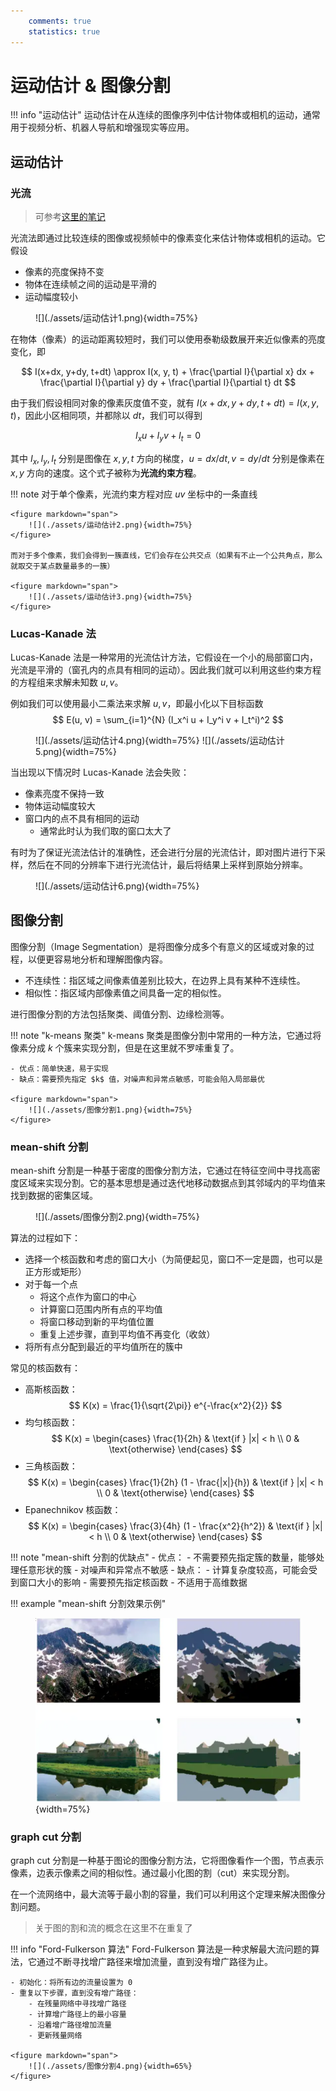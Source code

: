 ```yaml
---
    comments: true
    statistics: true
---
```


# 运动估计 & 图像分割

!!! info "运动估计"
    运动估计在从连续的图像序列中估计物体或相机的运动，通常用于视频分析、机器人导航和增强现实等应用。

## 运动估计

### 光流

> 可参考[这里的笔记](../selfstudy/EECS498/lec20.md#optical-flow)

光流法即通过比较连续的图像或视频帧中的像素变化来估计物体或相机的运动。它假设

- 像素的亮度保持不变
- 物体在连续帧之间的运动是平滑的
- 运动幅度较小

<figure markdown="span">
    ![](./assets/运动估计1.png){width=75%}
</figure>

在物体（像素）的运动距离较短时，我们可以使用泰勒级数展开来近似像素的亮度变化，即

$$ I(x+dx, y+dy, t+dt) \approx I(x, y, t) + \frac{\partial I}{\partial x} dx + \frac{\partial I}{\partial y} dy + \frac{\partial I}{\partial t} dt $$

由于我们假设相同对象的像素灰度值不变，就有 $I(x+dx, y+dy, t+dt) = I(x, y, t)$，因此小区相同项，并都除以 $dt$，我们可以得到

$$ I_x u + I_y v + I_t = 0 $$

其中 $I_x, I_y, I_t$ 分别是图像在 $x, y, t$ 方向的梯度，$u = dx/dt, v = dy/dt$ 分别是像素在 $x, y$ 方向的速度。这个式子被称为**光流约束方程**。

!!! note 
    对于单个像素，光流约束方程对应 $uv$ 坐标中的一条直线

    <figure markdown="span">
        ![](./assets/运动估计2.png){width=75%}
    </figure>

    而对于多个像素，我们会得到一簇直线，它们会存在公共交点（如果有不止一个公共角点，那么就取交于某点数量最多的一簇）

    <figure markdown="span">
        ![](./assets/运动估计3.png){width=75%}
    </figure>

### Lucas-Kanade 法

Lucas-Kanade 法是一种常用的光流估计方法，它假设在一个小的局部窗口内，光流是平滑的（窗孔内的点具有相同的运动）。因此我们就可以利用这些约束方程的方程组来求解未知数 $u, v$。

例如我们可以使用最小二乘法来求解 $u, v$，即最小化以下目标函数
$$ E(u, v) = \sum_{i=1}^{N} (I_x^i u + I_y^i v + I_t^i)^2 $$

<figure markdown="span">
    ![](./assets/运动估计4.png){width=75%}
    ![](./assets/运动估计5.png){width=75%}
</figure>

当出现以下情况时 Lucas-Kanade 法会失败：

- 像素亮度不保持一致
- 物体运动幅度较大
- 窗口内的点不具有相同的运动
    - 通常此时认为我们取的窗口太大了

有时为了保证光流法估计的准确性，还会进行分层的光流估计，即对图片进行下采样，然后在不同的分辨率下进行光流估计，最后将结果上采样到原始分辨率。

<figure markdown="span">
    ![](./assets/运动估计6.png){width=75%}
</figure>

## 图像分割

图像分割（Image Segmentation）是将图像分成多个有意义的区域或对象的过程，以便更容易地分析和理解图像内容。

- 不连续性：指区域之间像素值差别比较大，在边界上具有某种不连续性。
- 相似性：指区域内部像素值之间具备一定的相似性。

进行图像分割的方法包括聚类、阈值分割、边缘检测等。

!!! note "k-means 聚类"
    k-means 聚类是图像分割中常用的一种方法，它通过将像素分成 $k$ 个簇来实现分割，但是在这里就不罗嗦重复了。

    - 优点：简单快速，易于实现
    - 缺点：需要预先指定 $k$ 值，对噪声和异常点敏感，可能会陷入局部最优

    <figure markdown="span">
        ![](./assets/图像分割1.png){width=75%}
    </figure>

### mean-shift 分割

mean-shift 分割是一种基于密度的图像分割方法，它通过在特征空间中寻找高密度区域来实现分割。它的基本思想是通过迭代地移动数据点到其邻域内的平均值来找到数据的密集区域。

<figure markdown="span">
    ![](./assets/图像分割2.png){width=75%}
</figure>

算法的过程如下：

- 选择一个核函数和考虑的窗口大小（为简便起见，窗口不一定是圆，也可以是正方形或矩形）
- 对于每一个点
    - 将这个点作为窗口的中心
    - 计算窗口范围内所有点的平均值
    - 将窗口移动到新的平均值位置
    - 重复上述步骤，直到平均值不再变化（收敛）
- 将所有点分配到最近的平均值所在的簇中

常见的核函数有：

- 高斯核函数：
    $$ K(x) = \frac{1}{\sqrt{2\pi}} e^{-\frac{x^2}{2}} $$
- 均匀核函数：
    $$ K(x) = \begin{cases} 
    \frac{1}{2h} & \text{if } |x| < h \\
    0 & \text{otherwise}
    \end{cases} $$
- 三角核函数：
    $$ K(x) = \begin{cases} 
    \frac{1}{2h} (1 - \frac{|x|}{h}) & \text{if } |x| < h \\
    0 & \text{otherwise}
    \end{cases} $$
- Epanechnikov 核函数：
    $$ K(x) = \begin{cases} 
    \frac{3}{4h} (1 - \frac{x^2}{h^2}) & \text{if } |x| < h \\
    0 & \text{otherwise}
    \end{cases} $$

!!! note "mean-shift 分割的优缺点"
    - 优点：
        - 不需要预先指定簇的数量，能够处理任意形状的簇
        - 对噪声和异常点不敏感
    - 缺点：
        - 计算复杂度较高，可能会受到窗口大小的影响
        - 需要预先指定核函数
        - 不适用于高维数据

!!! example "mean-shift 分割效果示例"
    <figure markdown="span">
        ![](./assets/图像分割3.png){width=75%}
    </figure>

### graph cut 分割

graph cut 分割是一种基于图论的图像分割方法，它将图像看作一个图，节点表示像素，边表示像素之间的相似性。通过最小化图的割（cut）来实现分割。

在一个流网络中，最大流等于最小割的容量，我们可以利用这个定理来解决图像分割问题。

> 关于图的割和流的概念在这里不在重复了

!!! info "Ford-Fulkerson 算法"
    Ford-Fulkerson 算法是一种求解最大流问题的算法，它通过不断寻找增广路径来增加流量，直到没有增广路径为止。

    - 初始化：将所有边的流量设置为 0
    - 重复以下步骤，直到没有增广路径：
        - 在残量网络中寻找增广路径
        - 计算增广路径上的最小容量
        - 沿着增广路径增加流量
        - 更新残量网络

    <figure markdown="span">
        ![](./assets/图像分割4.png){width=65%}
    </figure>
